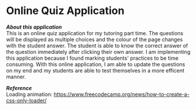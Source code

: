 # Online Quiz Application

***About this application*** \
This is an online quiz application for my tutoring part time. The questions will be displayed as multiple choices and the colour of the page changes with the student answer. The student is able to know the correct answer of the question immediately after clicking their own answer. I am implementing this application because I found marking students' practices to be time consuming. With this online application, I am able to update the questions on my end and  my students are able to test themselves in a more efficent manner.

***Reference*** \
Loading animation: https://www.freecodecamp.org/news/how-to-create-a-css-only-loader/
